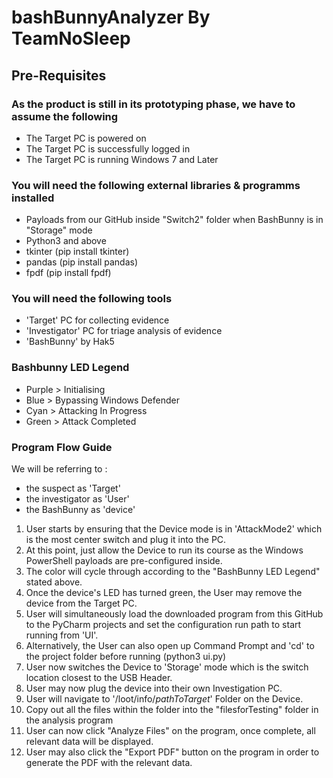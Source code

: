 # bashBunnyAnalyzer By TeamNoSleep
## Pre-Requisites

### As the product is still in its prototyping phase, we have to assume the following
- The Target PC is powered on
- The Target PC is successfully logged in
- The Target PC is running Windows 7 and Later


### You will need the following external libraries & programms installed
- Payloads from our GitHub inside "Switch2" folder when BashBunny is in "Storage" mode
- Python3 and above
- tkinter (pip install tkinter)
- pandas (pip install pandas)
- fpdf (pip install fpdf)

### You will need the following tools
- 'Target' PC for collecting evidence
- 'Investigator' PC for triage analysis of evidence
- 'BashBunny' by Hak5

### Bashbunny LED Legend
- Purple > Initialising
- Blue > Bypassing Windows Defender
- Cyan > Attacking In Progress
- Green > Attack Completed

### Program Flow Guide
We will be referring to :
- the suspect as 'Target'
- the investigator as 'User'
- the BashBunny as 'device'

1. User starts by ensuring that the Device mode is in 'AttackMode2' which is the most center switch and plug it into the PC.
2. At this point, just allow the Device to run its course as the Windows PowerShell payloads are pre-configured inside.
3. The color will cycle through according to the "BashBunny LED Legend" stated above.
4. Once the device's LED has turned green, the User may remove the device from the Target PC.
5. User will simultaneously load the downloaded program from this GitHub to the PyCharm projects and set the configuration run path to start running from 'UI'.
6. Alternatively, the User can also open up Command Prompt and 'cd' to the project folder before running (python3 ui.py)
7. User now switches the Device to 'Storage' mode which is the switch location closest to the USB Header.
8. User may now plug the device into their own Investigation PC.
9. User will navigate to '/loot/info/*pathToTarget*' Folder on the Device.
10. Copy out all the files within the folder into the "filesforTesting" folder in the analysis program
11. User can now click "Analyze Files" on the program, once complete, all relevant data will be displayed.
12. User may also click the "Export PDF" button on the program in order to generate the PDF with the relevant data.
